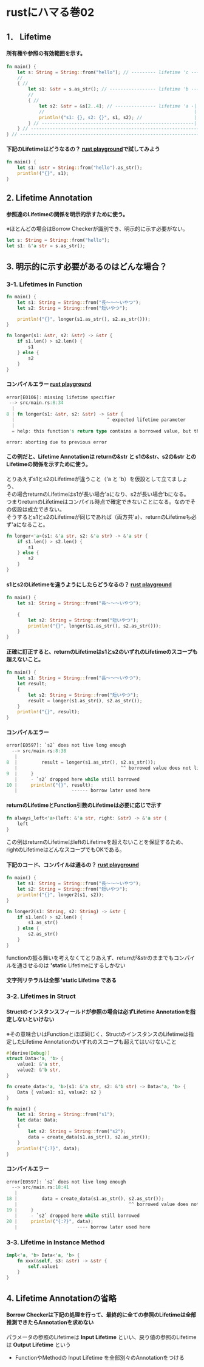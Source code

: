 # rustにハマる巻02

## 1． Lifetime

#### 所有権や参照の有効範囲を示す。
  
```rust
fn main() {
    let s: String = String::from("hello"); // --------- lifetime 'c -------------|
    //                                                                           |
    { //                                                                         |
        let s1: &str = s.as_str(); // ----------------- lifetime 'b -------|     |
        //                                                                 |     |
        { //                                                               |     |
            let s2: &str = &s[2..4]; // --------------- lifetime 'a -|     |     |
            //                                                       |     |     |
            println!("s1: {}, s2: {}", s1, s2); //                   |     |     |
        } // --------------------------------------------------------|     |     |
    } // ------------------------------------------------------------------|     |
} // ----------------------------------------------------------------------------|
```

#### 下記のLifetimeはどうなるの？ [rust playground](https://play.rust-lang.org/?version=stable&mode=debug&edition=2018&gist=b112bf2c0675788743d255dfc33f0797)で試してみよう

```rust
fn main() {
    let s1: &str = String::from("hello").as_str();
    println!("{}", s1);
}
```

## 2. Lifetime Annotation

#### 参照達のLifetimeの関係を明示的示すために使う。
※ほとんどの場合はBorrow Checkerが識別でき、明示的に示す必要がない。

```rust
let s: String = String::from("hello");
let s1: &'a str = s.as_str();
```

## 3. 明示的に示す必要があるのはどんな場合？

### 3-1. Lifetimes in Function

```rust
fn main() {
    let s1: String = String::from("長〜〜〜いやつ");
    let s2: String = String::from("短いやつ");

    println!("{}", longer(s1.as_str(), s2.as_str()));
}

fn longer(s1: &str, s2: &str) -> &str {
    if s1.len() > s2.len() {
        s1
    } else {
        s2
    }
}
```

#### コンパイルエラー [rust playground](https://play.rust-lang.org/?version=stable&mode=debug&edition=2018&gist=3465d8b8b8a533caeb1e4550a211eaa4)

```rust
error[E0106]: missing lifetime specifier
 --> src/main.rs:8:34
  |
8 | fn longer(s1: &str, s2: &str) -> &str {
  |                                  ^ expected lifetime parameter
  |
  = help: this function's return type contains a borrowed value, but the signature does not say whether it is borrowed from `s1` or `s2`

error: aborting due to previous error
```

#### この例だと、Lifetime Annotationは returnの&str と s1の&str、s2の&str とのLifetimeの関係を示すために使う。

とりあえずs1とs2のLifetimeが違うこと（'a と 'b）を仮設として立てましょう、  
その場合returnのLifetimeはs1が長い場合'aになり、s2が長い場合'bになる。  
つまりreturnのLifetimeはコンパイル時点で確定できないことになる。なのでその仮設は成立できない。  
そうするとs1とs2のLifetimeが同じであれば（両方共'a）、returnのLifetimeも必ず'aになること。  

```rust
fn longer<'a>(s1: &'a str, s2: &'a str) -> &'a str {
    if s1.len() > s2.len() {
        s1
    } else {
        s2
    }
}
```

#### s1とs2のLifetimeを違うようにしたらどうなるの？ [rust playground](https://play.rust-lang.org/?version=stable&mode=debug&edition=2018&gist=8755265058374f756db7a2e10bbded9d)

```rust
fn main() {
    let s1: String = String::from("長〜〜〜いやつ");
    
    {
        let s2: String = String::from("短いやつ");
        println!("{}", longer(s1.as_str(), s2.as_str()));
    }
}
```

#### 正確に訂正すると、returnのLifetimeはs1とs2のいずれのLifetimeのスコープも超えないこと。

```rust
fn main() {
    let s1: String = String::from("長〜〜〜いやつ");
    let result;
    {
        let s2: String = String::from("短いやつ");
        result = longer(s1.as_str(), s2.as_str());
    }
    println!("{}", result);
}
```

#### コンパイルエラー

```rust
error[E0597]: `s2` does not live long enough
  --> src/main.rs:8:38
   |
8  |         result = longer(s1.as_str(), s2.as_str());
   |                                      ^^ borrowed value does not live long enough
9  |     }
   |     - `s2` dropped here while still borrowed
10 |     println!("{}", result);
   |                    ------ borrow later used here
```

#### returnのLifetimeとFunction引数のLifetimeは必要に応じで示す

```rust
fn always_left<'a>(left: &'a str, right: &str) -> &'a str {
    left
}
```

この例はreturnのLifetimeはleftのLifetimeを超えないことを保証するため、rightのLifetimeはどんなスコープでもOKである。

#### 下記のコード、コンパイルは通るの？ [rust playground](https://play.rust-lang.org/?version=stable&mode=debug&edition=2018&gist=e6e67c5e5df03fd6d545cc321aea3908)

```rust
fn main() {
    let s1: String = String::from("長〜〜〜いやつ");
    let s2: String = String::from("短いやつ");
    println!("{}", longer2(s1, s2));
}

fn longer2(s1: String, s2: String) -> &str {
    if s1.len() > s2.len() {
        s1.as_str()
    } else {
        s2.as_str()
    }
}
```

functionの振る舞いを考えなくてとりあえず、returnが&strのままでもコンパイルを通させるのは **'static** Lifetimeにするしかない
#### 文字列リテラルは全部 'static Lifetime である

### 3-2. Lifetimes in Struct

#### Structのインスタンスフィールドが参照の場合は必ずLifetime Annotationを指定しないといけない
※その意味合いはFunctionとほぼ同じく、StructのインスタンスのLifetimeは指定したLifetime Annotationのいずれのスコープも超えてはいけないこと

```rust
#[derive(Debug)]
struct Data<'a, 'b> {
    value1: &'a str,
    value2: &'b str,
}

fn create_data<'a, 'b>(s1: &'a str, s2: &'b str) -> Data<'a, 'b> {
    Data { value1: s1, value2: s2 }
}

fn main() {
    let s1: String = String::from("s1");
    let data: Data;
    {
        let s2: String = String::from("s2");
        data = create_data(s1.as_str(), s2.as_str());
    }
    println!("{:?}", data);
}
```

#### コンパイルエラー

```rust
error[E0597]: `s2` does not live long enough
  --> src/main.rs:18:41
   |
18 |         data = create_data(s1.as_str(), s2.as_str());
   |                                         ^^ borrowed value does not live long enough
19 |     }
   |     - `s2` dropped here while still borrowed
20 |     println!("{:?}", data);
   |                      ---- borrow later used here
```

### 3-3. Lifetime in Instance Method

```rust
impl<'a, 'b> Data<'a, 'b> {
    fn xxx(&self, s3: &str) -> &str {
        self.value1
    }
}
```

## 4. Lifetime Annotationの省略

#### Borrow Checkerは下記の処理を行って、最終的に全ての参照のLifetimeは全部推測できたらAnnotationを求めない
パラメータの参照のLifetimeは **Input Lifetime** といい、戻り値の参照のLifetimeは **Output Lifetime** という

* FunctionやMethodの Input Lifetime を全部別々のAnnotationをつける

```rust

```
